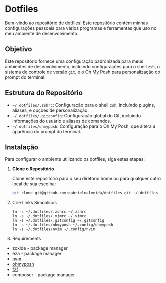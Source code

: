 # Dotfiles

Bem-vindo ao repositório de dotfiles! Este repositório contém minhas configurações pessoais para vários programas e ferramentas que uso no meu ambiente de desenvolvimento.

## Objetivo

Este repositório fornece uma configuração padronizada para meus ambientes de desenvolvimento, incluindo configurações para o shell `zsh`, o sistema de controle de versão `git`, e o Oh My Posh para personalização do prompt do terminal.

## Estrutura do Repositório

- `~/.dotfiles/.zshrc`: Configuração para o shell `zsh`, incluindo plugins, aliases, e opções de personalização.
- `~/.dotfiles/.gitconfig`: Configuração global do Git, incluindo informações do usuário e aliases de comandos.
- `~/.dotfiles/ohmyposh`: Configuração para o Oh My Posh, que altera a aparência do prompt do terminal.

## Instalação

Para configurar o ambiente utilizando os dotfiles, siga estas etapas:

1. **Clone o Repositório**

   Clone este repositório para o seu diretório home ou para qualquer outro local de sua escolha:

   ```bash
   git clone git@github.com:gabrielnalmeida/dotfiles.git ~/.dotfiles

2. Crie Links Simoólicos
    
    ```
    ln -s ~/.dotfiles/.zshrc ~/.zshrc
    ln -s ~/.dotfiles/.vimrc ~/.vimrc
    ln -s ~/.dotfiles/.gitconfig ~/.gitconfig
    ln -s ~/.dotfiles/ohmyposh ~/.config/ohmyposh
    ln -s ~/.dotfiles/nvim ~/.config/nvim
    ```

3. Requirements
  - zoxide - package manager
  - eza - package manager
  - [nvm](https://nodejs.org/en/download/package-manager)
  - [ohmyposh](https://ohmyposh.dev/docs/installation/linux)
  - [fzf](https://github.com/junegunn/fzf.git)
  - composer - package manager

